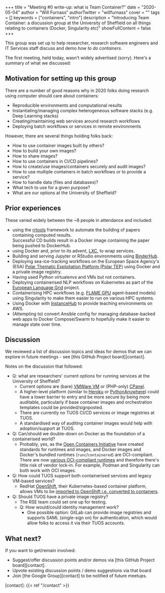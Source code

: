 +++
title = "Meeting #0 write-up: what is Team Container?"
date = "2020-05-04"
author = "Will Furnass"
authorTwitter = "willfurnass"
cover = ""
tags = []
keywords = ["containers", "intro"]
description = "Introducing Team Container: a discussion group at the University of Sheffield on all things relating to containers (Docker, Singularity etc)"
showFullContent = false
+++

This group was set up to help researcher, research software engineers and IT Services staff discuss and demo *how to do containers*. 

The first meeting, held today, wasn't widely advertised (sorry).
Here's a summary of what we discussed:

## Motivation for setting up this group

There are a number of good reasons why in 2020 folks doing research using computer should care about containers:
 - Reproducible environments and computational results
 - Instantiating/managing complex heterogeneous software stacks (e.g. Deep Learning stacks)
 - Creating/maintaining web services around research workflows
 - Deploying batch workflows or services in remote environments

However, there are several things holding folks back:

 - How to use container images built by others?
 - How to build your own images?
 - How to share images?
 - How to use containers in CI/CD pipelines?
 - How to create/use images/containers securely and audit images?
 - How to use multiple containers in batch workflows or to provide a service?
 - How to handle data (files and databases)?
 - What tech to use for a given purpose?
 - What are our options at the University of Sheffield?

## Prior experiences

These varied widely between the ~8 people in attendance and included:

 - using the [rrtools](https://github.com/benmarwick/rrtools) framework to automate the building of papers containing computed results.  
   Successful CD builds result in a Docker image containing the paper being pushed to DockerHub.
 - using Docker and, prior to its advent, [LXC](https://linuxcontainers.org/lxc/introduction/), to wrap services.
 - Building and serving Jupyter or RStudio environments using [BinderHub](https://binderhub.readthedocs.io/en/latest/).
 - Deploying sea-ice-tracking workflows on the European Space Agency's (ESA) [Polar Thematic Exploitation Platform (Polar TEP)](https://portal.polartep.io/ssoportal/pages/login.jsf) 
   using Docker and a private image registry.
 - Having used Python virtualenvs and VMs but not containers.
 - Deploying containerised NLP workflows on Kubernetes as part of the [European Language Grid](https://www.european-language-grid.eu/) project.
 - Containerising HPC workflows (e.g. [FLAME GPU](http://www.flamegpu.com/) agent-based models) using Singularity to make them easier to run on various HPC systems.
 - Using Docker with [InstanceHub](https://www.instancehub.com/) to provide teaching environments on AWS.
 - (Attempting to) convert Ansible config for managing database-backed web apps to Docker Compose/Swarm to hopefully make it easier to manage state over time.

## Discussion

We reviewed a list of discussion topics and ideas for demos that we can explore in future meetings - see [this GitHub Project board][contact].

Notes on the discussion that followed:

- Q: what are researchers' current options for running services at the University of Sheffield?
  - Current options are (bare) [VMWare VM](https://www.sheffield.ac.uk/it-services/storage/servers) or (PHP-only) [CPanel](https://www.sheffield.ac.uk/it-services/cpanel).
  - A higher-level platform (similar to [Heroku](https://www.sheffield.ac.uk/it-services/storage/servers) or [PythonAnywhere](https://www.pythonanywhere.com/))
    could have a lower barrier to entry and be more secure by being more auditable, 
    particularly if base container images and orchestration templates could be provided/signposted.
  - There are currently no TUOS CI/CD services or image registries at TUOS.
  - A standardised way of auditing container images would help with adoption/support at TUOS.
- Q: Can/should we double-down on Docker as the foundation of a containerised world?
  - Probably, yes, as the [Open Containers Initiative](https://www.opencontainers.org/) have created standards for runtimes and images, 
    and Docker images and Docker's bundled runtimes (`runc`/`containered`) are OCI-compliant. 
    There are now [various OCI-compliant runtimes](https://medium.com/@avijitsarkar123/docker-and-oci-runtimes-a9c23a5646d6) and 
    therefore there's little risk of vendor lock-in.  For example, Podman and Singularity can both work with OCI images.
- Q: How could TUOS support both containerised services and legacy VM-based services?
    - RedHat [OpenShift](https://www.openshift.com/), 
      their Kubernetes-based container platform, 
      allows VMs to be [imported to OpenShift i.e. converted to containers](https://docs.openshift.com/container-platform/4.3/cnv/cnv_virtual_machines/cnv_importing_vms/cnv-importing-vmware-vm.html).
- Q: Should TUOS have a private image registry?
  - The RSE team could set one up for testing.
  - Q: How would/could identity management work?
    - One possible option: GitLab can provide image registries and supports SAML (single-sign on) for authentication, which would allow folks to access it via their TUOS accounts.

## What next?

If you want to get/remain involved:

 - Suggest/offer discussion points and/or demos via [this GitHub Project board][contact].
 - Upvote existing discussion points / demo suggestions via that board
 - Join [the Google Group][contact] to be notified of future meetups.

[contact]: {{< ref "/contact" >}}
